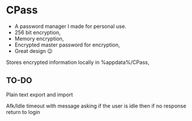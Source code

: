 # CPass

- A password manager I made for personal use.
- 256 bit encryption, 
- Memory encryption, 
- Encrypted master password for encryption, 
- Great design 😉

Stores encrypted information locally in %appdata%/CPass, 

## TO-DO
Plain text export and import

Afk/Idle timeout with message asking if the user is idle then if no response return to login
